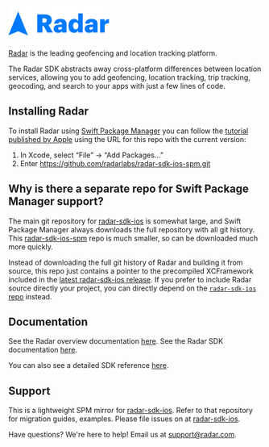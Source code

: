 ![Radar](https://raw.githubusercontent.com/radarlabs/radar-sdk-ios-spm/master/logo.png)

[Radar](https://radar.com) is the leading geofencing and location tracking platform.

The Radar SDK abstracts away cross-platform differences between location services, allowing you to add geofencing, location tracking, trip tracking, geocoding, and search to your apps with just a few lines of code.

## Installing Radar

To install Radar using [Swift Package Manager](https://github.com/apple/swift-package-manager) you can follow the [tutorial published by Apple](https://developer.apple.com/documentation/xcode/adding_package_dependencies_to_your_app) using the URL for this repo with the current version:

1. In Xcode, select “File” → “Add Packages...”
2. Enter https://github.com/radarlabs/radar-sdk-ios-spm.git

## Why is there a separate repo for Swift Package Manager support?

The main git repository for [radar-sdk-ios](https://github.com/radarlabs/radar-sdk-ios-ios) is somewhat large, and Swift Package Manager always downloads the full repository with all git history. This [radar-sdk-ios-spm](https://github.com/radarlabs/radar-ios-sdk-spm) repo is much smaller, so can be downloaded much more quickly.

Instead of downloading the full git history of Radar and building it from source, this repo just contains a pointer to the precompiled XCFramework included in the [latest radar-sdk-ios release](https://github.com/radarlabs/radar-sdk-ios/releases/latest). If you prefer to include Radar source directly your project, you can directly depend on the [`radar-sdk-ios` repo](https://github.com/radarlabs/radar-sdk-ios) instead.

## Documentation

See the Radar overview documentation [here](https://radar.com/documentation). See the Radar SDK documentation [here](https://radar.com/documentation/sdk).

You can also see a detailed SDK reference [here](https://radarlabs.github.io/radar-sdk-ios/Classes/Radar.html).

## Support

This is a lightweight SPM mirror for [radar-sdk-ios](https://github.com/radarlabs/radar-sdk-ios-ios). Refer to that repository for migration guides, examples. Please file issues on at [radar-sdk-ios](https://github.com/radarlabs/radar-sdk-ios-ios).

Have questions? We're here to help! Email us at [support@radar.com](mailto:support@radar.com).
